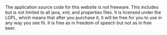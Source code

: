The application source code for this website is not freeware. This includes but is not limited to all java, xml, and properties files. It is licensed under the LGPL, which means that after you purchase it, it will be free for you to use in any way you see fit. It is free as in freedom of speech but not as in free beer.